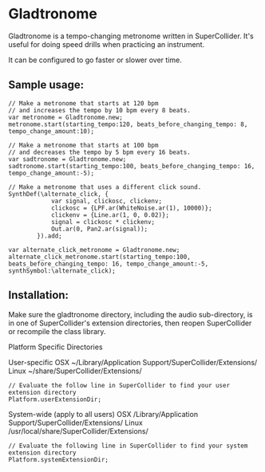 Gladtronome
===========

Gladtronome is a tempo-changing metronome written in SuperCollider. 
It's useful for doing speed drills when practicing an instrument.

It can be configured to go faster or slower over time.

Sample usage:
-------------

```SuperCollider
// Make a metronome that starts at 120 bpm
// and increases the tempo by 10 bpm every 8 beats.
var metronome = Gladtronome.new;
metronome.start(starting_tempo:120, beats_before_changing_tempo: 8, tempo_change_amount:10);

// Make a metronome that starts at 100 bpm
// and decreases the tempo by 5 bpm every 16 beats.
var sadtronome = Gladtronome.new;
sadtronome.start(starting_tempo:100, beats_before_changing_tempo: 16, tempo_change_amount:-5);

// Make a metronome that uses a different click sound.
SynthDef(\alternate_click, {
			var signal, clickosc, clickenv;
			clickosc = {LPF.ar(WhiteNoise.ar(1), 10000)};
			clickenv = {Line.ar(1, 0, 0.02)};
			signal = clickosc * clickenv;
			Out.ar(0, Pan2.ar(signal));
		}).add;

var alternate_click_metronome = Gladtronome.new;
alternate_click_metronome.start(starting_tempo:100, beats_before_changing_tempo: 16, tempo_change_amount:-5, synthSymbol:\alternate_click);
```

Installation:
-------------

Make sure the gladtronome directory, including the audio sub-directory, is in
one of SuperCollider's extension directories, then reopen SuperCollider or
recompile the class library.

Platform Specific Directories

User-specific
OSX			~/Library/Application Support/SuperCollider/Extensions/
Linux		~/share/SuperCollider/Extensions/

```SuperCollider
// Evaluate the follow line in SuperCollider to find your user extension directory
Platform.userExtensionDir;
```

System-wide (apply to all users)
OSX			/Library/Application Support/SuperCollider/Extensions/
Linux		/usr/local/share/SuperCollider/Extensions/

```SuperCollider
// Evaluate the following line in SuperCollider to find your system extension directory
Platform.systemExtensionDir;
```